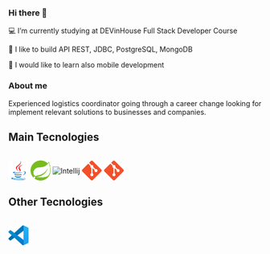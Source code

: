 ### Hi there 👋

:computer: I’m currently studying at DEVinHouse Full Stack Developer Course

:construction_worker: I like to build API REST, JDBC, PostgreSQL, MongoDB  

:iphone: I would like to learn also mobile development 

### About me
Experienced logistics coordinator going through a career change looking for implement relevant solutions to businesses and companies.

## Main Tecnologies
<div style="display: inline_block"><br>
    <img align="center" alt="Java" height=40" width="40" src="https://raw.githubusercontent.com/devicons/devicon/1119b9f84c0290e0f0b38982099a2bd027a48bf1/icons/java/java-original.svg"/>
    <img align="center" alt="Spring" height=40" width="40" src="https://raw.githubusercontent.com/devicons/devicon/1119b9f84c0290e0f0b38982099a2bd027a48bf1/icons/spring/spring-original.svg"/>
    <img align="center" alt="Intellij" height="40" width="40" src="https://cdn.jsdelivr.net/gh/devicons/devicon/icons/intellij/intellij-original.svg">
    <img align="center" alt="Git" height="40" width="40" src="https://github.com/devicons/devicon/blob/master/icons/git/git-original.svg">
    <img align="center" alt="Git" height="40" width="40" src="https://github.com/devicons/devicon/blob/master/icons/git/git-original.svg">

## Other Tecnologies
  <div style="display: inline_block"><br>
        <img align="center" alt="VsCode" height="40" width="40" src="https://github.com/devicons/devicon/blob/master/icons/vscode/vscode-original.svg">
                                                                                     
</div>

<br><br>


</div>